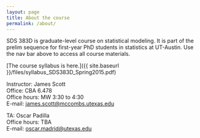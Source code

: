 ```yaml
---
layout: page
title: About the course
permalink: /about/
---
```


SDS 383D is graduate-level course on statistical modeling.  It is part of the prelim sequence for first-year PhD students in statistics at UT-Austin.  Use the nav bar above to access all course materials.

[The course syllabus is here.]({{ site.baseurl }}/files/syllabus_SDS383D_Spring2015.pdf)

Instructor: James Scott  
Office: CBA 6.478  
Office hours: MW 3:30 to 4:30  
E-mail: james.scott@mccombs.utexas.edu  

TA: Oscar Padilla  
Office hours: TBA  
E-mail: oscar.madrid@utexas.edu


